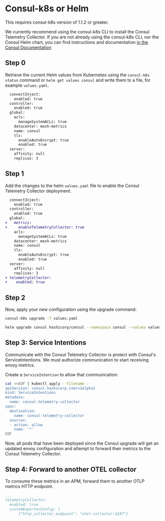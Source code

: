 # Consul-k8s or Helm
This requires consul-k8s version of 1.1.2 or greater.

We currently recommend using the consul-k8s CLI to install the Consul Telemetry Collector. If you are not already using the consul-k8s CLI, nor the Consul Helm chart, you can find instructions and documentation [in the Consul Documentation](https://developer.hashicorp.com/consul/docs/k8s/installation/install)

## Step 0
Retrieve the current Helm values from Kubernetes using the `consul-k8s status` command or `helm get values consul` and write them to a file, for example `values.yaml`.
```bash
  connectInject:
    enabled: true
  controller:
    enabled: true
  global:
    acls:
      manageSystemACLs: true
    datacenter: mesh-metrics
    name: consul
    tls:
      enableAutoEncrypt: true
      enabled: true
  server:
    affinity: null
    replicas: 3
```

## Step 1
Add the changes to the helm `values.yaml` file to enable the Consul Telemetry Collector deployment.
```diff
  connectInject:
    enabled: true
  controller:
    enabled: true
  global:
+   metrics:
+     enableTelemetryCollector: true
    acls:
      manageSystemACLs: true
    datacenter: mesh-metrics
    name: consul
    tls:
      enableAutoEncrypt: true
      enabled: true
  server:
    affinity: null
    replicas: 3
+ telemetryCollector:
+    enabled: true
```

## Step 2
Now, apply your new configuration using the upgrade command:

```bash
consul-k8s upgrade -f values.yaml
```

```bash
helm upgrade consul hashicorp/consul --namespace consul --values values.yaml
```

## Step 3: Service Intentions
Communicate with the Consul Telemetry Collector is protect with Consul's ServiceIntentions. We must authorize communication to start receiving envoy metrics.

Create a `ServiceIntention` to allow that communication:
```bash
cat <<EOF | kubectl apply --filename -
apiVersion: consul.hashicorp.com/v1alpha1
kind: ServiceIntentions
metadata:
  name: consul-telemetry-collector
spec:
  destination:
    name: consul-telemetry-collector
  sources:
  - action: allow
    name: '*'
EOF
```

Now, all pods that have been deployed since the Consul upgrade will get an updated envoy configuration and attempt to forward their metrics to the Consul Telemetry Collector.

## Step 4: Forward to another OTEL collector

To consume these metrics in an APM, forward them to another OTLP metrics HTTP endpoint.

```yaml
...
telemetryCollector:
  enabled: true
  customExporterConfig: |
      {"http_collector_endpoint": "otel-collector:4187"}
```
